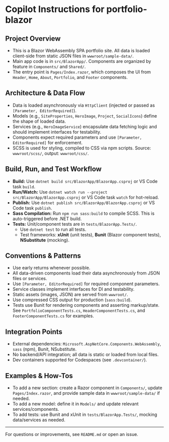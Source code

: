 
# Copilot Instructions for portfolio-blazor

## Project Overview
- This is a Blazor WebAssembly SPA portfolio site. All data is loaded client-side from static JSON files in `wwwroot/sample-data/`.
- Main app code is in `src/BlazorApp/`. Components are organized by feature in `Components/` and `Shared/`.
- The entry point is `Pages/Index.razor`, which composes the UI from `Header`, `Home`, `About`, `Portfolio`, and `Footer` components.

## Architecture & Data Flow
- Data is loaded asynchronously via `HttpClient` (injected or passed as `[Parameter, EditorRequired]`).
- Models (e.g., `SiteProperties`, `HeroImage`, `Project`, `SocialIcons`) define the shape of loaded data.
- Services (e.g., `HeroImageService`) encapsulate data fetching logic and should implement interfaces for testability.
- Components expect required parameters and use `[Parameter, EditorRequired]` for enforcement.
- SCSS is used for styling, compiled to CSS via npm scripts. Source: `wwwroot/scss/`, output: `wwwroot/css/`.

## Build, Run, and Test Workflow
- **Build:** Use `dotnet build src/BlazorApp/BlazorApp.csproj` or VS Code task `build`.
- **Run/Watch:** Use `dotnet watch run --project src/BlazorApp/BlazorApp.csproj` or VS Code task `watch` for hot-reload.
- **Publish:** Use `dotnet publish src/BlazorApp/BlazorApp.csproj` or VS Code task `publish`.
- **Sass Compilation:** Run `npm run sass:build` to compile SCSS. This is auto-triggered before .NET build.
- **Tests:** Unit/component tests are in `tests/BlazorApp.Tests/`.
  - Use `dotnet test` to run all tests.
  - Test frameworks: **xUnit** (unit tests), **Bunit** (Blazor component tests), **NSubstitute** (mocking).

## Conventions & Patterns
- Use early returns whenever possible.
- All data-driven components load their data asynchronously from JSON files or services.
- Use `[Parameter, EditorRequired]` for required component parameters.
- Service classes implement interfaces for DI and testability.
- Static assets (images, JSON) are served from `wwwroot/`.
- Use compressed CSS output for production (`sass:build`).
- Tests use Bunit for rendering components and asserting markup/state. See `PortfolioComponentTests.cs`, `HeaderComponentTests.cs`, and `FooterComponentTests.cs` for examples.

## Integration Points
- External dependencies: `Microsoft.AspNetCore.Components.WebAssembly`, `sass` (npm), Bunit, NSubstitute.
- No backend/API integration; all data is static or loaded from local files.
- Dev containers supported for Codespaces (see `.devcontainer/`).

## Examples & How-Tos
- To add a new section: create a Razor component in `Components/`, update `Pages/Index.razor`, and provide sample data in `wwwroot/sample-data/` if needed.
- To add a new model: define it in `Models/` and update relevant services/components.
- To add tests: use Bunit and xUnit in `tests/BlazorApp.Tests/`, mocking data/services as needed.

---

For questions or improvements, see `README.md` or open an issue.
